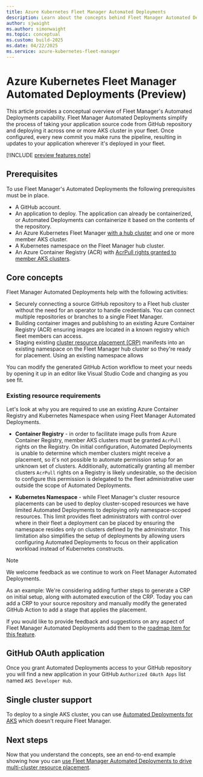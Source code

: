 ```yaml
---
title: Azure Kubernetes Fleet Manager Automated Deployments 
description: Learn about the concepts behind Fleet Manager Automated Deployments which simplify the process of building and deploying your application from Git.
author: sjwaight
ms.author: simonwaight
ms.topic: conceptual
ms.custom: build-2025
ms.date: 04/22/2025
ms.service: azure-kubernetes-fleet-manager
---
```


# Azure Kubernetes Fleet Manager Automated Deployments (Preview)

This article provides a conceptual overview of Fleet Manager's Automated Deployments capability. Fleet Manager Automated Deployments simplify the process of taking your application source code from GitHub repository and deploying it across one or more AKS cluster in your fleet. Once configured, every new commit you make runs the pipeline, resulting in updates to your application wherever it's deployed in your fleet.

[!INCLUDE [preview features note](./includes/preview/preview-callout.md)]

## Prerequisites

To use Fleet Manager's Automated Deployments the following prerequisites must be in place.

* A GitHub account.
* An application to deploy. The application can already be containerized, or Automated Deployments can containerize it based on the contents of the repository.
* An Azure Kubernetes Fleet Manager [with a hub cluster][fleet-deploy-hub] and one or more member AKS cluster.
* A Kubernetes namespace on the Fleet Manager hub cluster.
* An Azure Container Registry (ACR) with [AcrPull rights granted to member AKS clusters][acr-create].

## Core concepts

Fleet Manager Automated Deployments help with the following activities:

* Securely connecting a source GitHub repository to a Fleet hub cluster without the need for an operator to handle credentials. You can connect multiple repositories or branches to a single Fleet Manager.
* Building container images and publishing to an existing Azure Container Registry (ACR) ensuring images are located in a known registry which fleet members can access.
* Staging existing [cluster resource placement (CRP)][concept-crp] manifests into an existing namespace on the Fleet Manager hub cluster so they're ready for placement. Using an existing namespace allows 

You can modify the generated GitHub Action workflow to meet your needs by opening it up in an editor like Visual Studio Code and changing as you see fit.

### Existing resource requirements

Let's look at why you are required to use an existing Azure Container Registry and Kubernetes Namespace when using Fleet Manager Automated Deployments.

* **Container Registry** - in order to facilitate image pulls from Azure Container Registry, member AKS clusters must be granted `AcrPull` rights on the Registry. On initial configuration, Automated Deployments is unable to determine which member clusters might receive a placement, so it's not possible to automate permission setup for an unknown set of clusters. Additionally, automatically granting all member clusters `AcrPull` rights on a Registry is likely undesirable, so the decision to configure this permission is delegated to the fleet administrative user outside the scope of Automated Deployments.

* **Kubernetes Namespace** - while Fleet Manager's cluster resource placements can be used to deploy cluster-scoped resources we have limited Automated Deployments to deploying only namespace-scoped resources. This limit provides fleet administrators with control over where in their fleet a deployment can be placed by ensuring the namespace resides only on clusters defined by the administrator. This limitation also simplifies the setup of deployments by allowing users configuring Automated Deployments to focus on their application workload instead of Kubernetes constructs.

> [!NOTE]
> We welcome feedback as we continue to work on Fleet Manager Automated Deployments. 
> 
> As an example: We're considering adding further steps to generate a CRP on initial setup, along with automated execution of the CRP. Today you can add a CRP to your source repository and manually modify the generated GitHub Action to add a stage that applies the placement. 
>
> If you would like to provide feedback and suggestions on any aspect of Fleet Manager Automated Deployments add them to the [roadmap item for this feature](https://github.com/Azure/AKS/issues/4685). 

## GitHub OAuth application

Once you grant Automated Deployments access to your GitHub repository you will find a new application in your GitHub `Authorized OAuth Apps` list named `AKS Developer Hub`.

## Single cluster support

To deploy to a single AKS cluster, you can use [Automated Deployments for AKS][aks-automated-deployments] which doesn't require Fleet Manager.

## Next steps

Now that you understand the concepts, see an end-to-end example showing how you can [use Fleet Manager Automated Deployments to drive multi-cluster resource placement][fleet-autodeploy-howto].

<!-- LINKS -->
[fleet-deploy-hub]: ./concepts-choosing-fleet.md#kubernetes-fleet-resource-with-hub-clusters
[fleet-autodeploy-howto]: ./howto-automated-deployments.md
[concept-crp]: ./concepts-resource-propagation.md
[acr-create]: /azure/aks/cluster-container-registry-integration
[aks-automated-deployments]: /azure/aks/automated-deployments